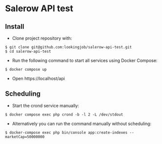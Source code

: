 # Salerow API test

## Install

* Clone project repository with:
```shell
$ git clone git@github.com:lookingjob/salerow-api-test.git
$ cd salerow-api-test
```

* Run the following command to start all services using Docker Compose:
```shell
$ docker compose up
```

* Open https://localhost/api

## Scheduling

* Start the crond service manually:

```shell
$ docker compose exec php crond -b -l 2 -L /dev/stdout
```

* Alternatively you can run the command manually without scheduling:

```shell
$ docker-compose exec php bin/console app:create-indexes --marketCap=50000000
```

